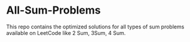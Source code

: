 # All-Sum-Problems
This repo contains the optimized solutions for all types of sum problems available on LeetCode like 2 Sum, 3Sum, 4 Sum. 
